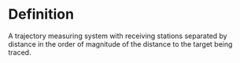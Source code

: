 # Definition

A trajectory measuring system with receiving stations separated by
distance in the order of magnitude of the distance to the target being
traced.
